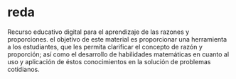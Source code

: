 # reda
Recurso educativo digital para el aprendizaje de las razones y proporciones.
el objetivo de este material es proporcionar una herramienta a los estudiantes, que les permita clarificar el concepto de razón y proporción; así como el desarrollo de habilidades
matemáticas en cuanto al uso y aplicación de éstos conocimientos en la solución de problemas cotidianos.
